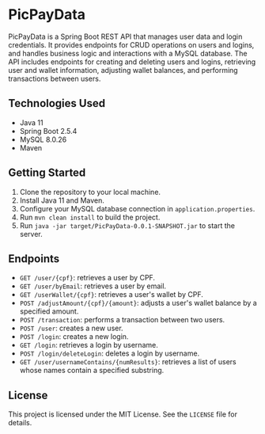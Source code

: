 # PicPayData

PicPayData is a Spring Boot REST API that manages user data and login credentials. It provides endpoints for CRUD operations on users and logins, and handles business logic and interactions with a MySQL database. The API includes endpoints for creating and deleting users and logins, retrieving user and wallet information, adjusting wallet balances, and performing transactions between users.

## Technologies Used

- Java 11
- Spring Boot 2.5.4
- MySQL 8.0.26
- Maven

## Getting Started

1. Clone the repository to your local machine.
2. Install Java 11 and Maven.
3. Configure your MySQL database connection in `application.properties`.
4. Run `mvn clean install` to build the project.
5. Run `java -jar target/PicPayData-0.0.1-SNAPSHOT.jar` to start the server.

## Endpoints

- `GET /user/{cpf}`: retrieves a user by CPF.
- `GET /user/byEmail`: retrieves a user by email.
- `GET /userWallet/{cpf}`: retrieves a user's wallet by CPF.
- `POST /adjustAmount/{cpf}/{amount}`: adjusts a user's wallet balance by a specified amount.
- `POST /transaction`: performs a transaction between two users.
- `POST /user`: creates a new user.
- `POST /login`: creates a new login.
- `GET /login`: retrieves a login by username.
- `POST /login/deleteLogin`: deletes a login by username.
- `GET /user/usernameContains/{numResults}`: retrieves a list of users whose names contain a specified substring.

## License

This project is licensed under the MIT License. See the `LICENSE` file for details.
